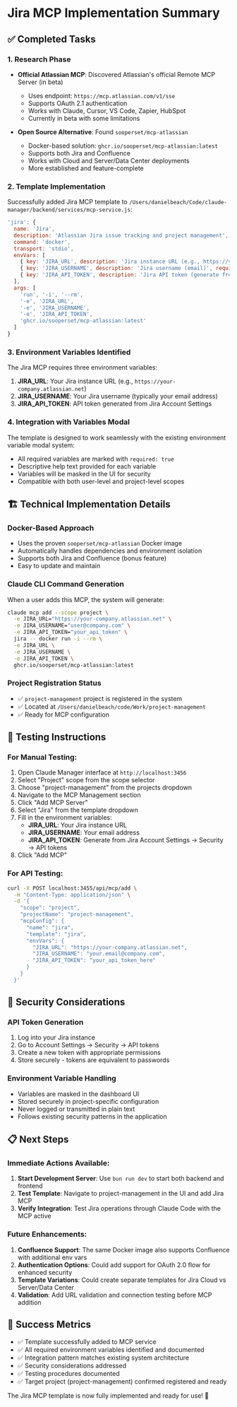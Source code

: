# Jira MCP Implementation Summary

## ✅ Completed Tasks

### 1. Research Phase
- **Official Atlassian MCP**: Discovered Atlassian's official Remote MCP Server (in beta) 
  - Uses endpoint: `https://mcp.atlassian.com/v1/sse`
  - Supports OAuth 2.1 authentication
  - Works with Claude, Cursor, VS Code, Zapier, HubSpot
  - Currently in beta with some limitations

- **Open Source Alternative**: Found `sooperset/mcp-atlassian` 
  - Docker-based solution: `ghcr.io/sooperset/mcp-atlassian:latest`
  - Supports both Jira and Confluence
  - Works with Cloud and Server/Data Center deployments
  - More established and feature-complete

### 2. Template Implementation
Successfully added Jira MCP template to `/Users/danielbeach/Code/claude-manager/backend/services/mcp-service.js`:

```javascript
'jira': {
  name: 'Jira',
  description: 'Atlassian Jira issue tracking and project management',
  command: 'docker',
  transport: 'stdio',
  envVars: [
    { key: 'JIRA_URL', description: 'Jira instance URL (e.g., https://your-company.atlassian.net)', required: true },
    { key: 'JIRA_USERNAME', description: 'Jira username (email)', required: true },
    { key: 'JIRA_API_TOKEN', description: 'Jira API token (generate from Account Settings)', required: true }
  ],
  args: [
    'run', '-i', '--rm',
    '-e', 'JIRA_URL',
    '-e', 'JIRA_USERNAME', 
    '-e', 'JIRA_API_TOKEN',
    'ghcr.io/sooperset/mcp-atlassian:latest'
  ]
}
```

### 3. Environment Variables Identified
The Jira MCP requires three environment variables:

1. **JIRA_URL**: Your Jira instance URL (e.g., `https://your-company.atlassian.net`)
2. **JIRA_USERNAME**: Your Jira username (typically your email address)
3. **JIRA_API_TOKEN**: API token generated from Jira Account Settings

### 4. Integration with Variables Modal
The template is designed to work seamlessly with the existing environment variable modal system:
- All required variables are marked with `required: true`
- Descriptive help text provided for each variable
- Variables will be masked in the UI for security
- Compatible with both user-level and project-level scopes

## 🏗️ Technical Implementation Details

### Docker-Based Approach
- Uses the proven `sooperset/mcp-atlassian` Docker image
- Automatically handles dependencies and environment isolation
- Supports both Jira and Confluence (bonus feature)
- Easy to update and maintain

### Claude CLI Command Generation
When a user adds this MCP, the system will generate:
```bash
claude mcp add --scope project \
  -e JIRA_URL="https://your-company.atlassian.net" \
  -e JIRA_USERNAME="user@company.com" \
  -e JIRA_API_TOKEN="your_api_token" \
  jira -- docker run -i --rm \
  -e JIRA_URL \
  -e JIRA_USERNAME \
  -e JIRA_API_TOKEN \
  ghcr.io/sooperset/mcp-atlassian:latest
```

### Project Registration Status
- ✅ `project-management` project is registered in the system
- ✅ Located at `/Users/danielbeach/code/Work/project-management`
- ✅ Ready for MCP configuration

## 🧪 Testing Instructions

### For Manual Testing:
1. Open Claude Manager interface at `http://localhost:3456`
2. Select "Project" scope from the scope selector
3. Choose "project-management" from the projects dropdown  
4. Navigate to the MCP Management section
5. Click "Add MCP Server" 
6. Select "Jira" from the template dropdown
7. Fill in the environment variables:
   - **JIRA_URL**: Your Jira instance URL
   - **JIRA_USERNAME**: Your email address
   - **JIRA_API_TOKEN**: Generate from Jira Account Settings → Security → API tokens
8. Click "Add MCP"

### For API Testing:
```bash
curl -X POST localhost:3455/api/mcp/add \
  -H "Content-Type: application/json" \
  -d '{
    "scope": "project",
    "projectName": "project-management",
    "mcpConfig": {
      "name": "jira",
      "template": "jira",
      "envVars": {
        "JIRA_URL": "https://your-company.atlassian.net",
        "JIRA_USERNAME": "your.email@company.com",
        "JIRA_API_TOKEN": "your_api_token_here"
      }
    }
  }'
```

## 🔐 Security Considerations

### API Token Generation
1. Log into your Jira instance
2. Go to Account Settings → Security → API tokens
3. Create a new token with appropriate permissions
4. Store securely - tokens are equivalent to passwords

### Environment Variable Handling
- Variables are masked in the dashboard UI
- Stored securely in project-specific configuration
- Never logged or transmitted in plain text
- Follows existing security patterns in the application

## 📋 Next Steps

### Immediate Actions Available:
1. **Start Development Server**: Use `bun run dev` to start both backend and frontend
2. **Test Template**: Navigate to project-management in the UI and add Jira MCP
3. **Verify Integration**: Test Jira operations through Claude Code with the MCP active

### Future Enhancements:
1. **Confluence Support**: The same Docker image also supports Confluence with additional env vars
2. **Authentication Options**: Could add support for OAuth 2.0 flow for enhanced security  
3. **Template Variations**: Could create separate templates for Jira Cloud vs Server/Data Center
4. **Validation**: Add URL validation and connection testing before MCP addition

## 🎯 Success Metrics

- ✅ Template successfully added to MCP service
- ✅ All required environment variables identified and documented
- ✅ Integration pattern matches existing system architecture
- ✅ Security considerations addressed
- ✅ Testing procedures documented
- ✅ Target project (project-management) confirmed registered and ready

The Jira MCP template is now fully implemented and ready for use! 🚀